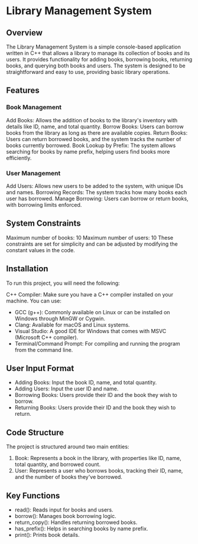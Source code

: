 # Library Management System
## Overview
The Library Management System is a simple console-based application written in C++ that allows a library to manage its collection of books and its users. It provides functionality for adding books, borrowing books, returning books, and querying both books and users. The system is designed to be straightforward and easy to use, providing basic library operations.

## Features
### Book Management
Add Books: Allows the addition of books to the library's inventory with details like ID, name, and total quantity.
Borrow Books: Users can borrow books from the library as long as there are available copies.
Return Books: Users can return borrowed books, and the system tracks the number of books currently borrowed.
Book Lookup by Prefix: The system allows searching for books by name prefix, helping users find books more efficiently.
### User Management
Add Users: Allows new users to be added to the system, with unique IDs and names.
Borrowing Records: The system tracks how many books each user has borrowed.
Manage Borrowing: Users can borrow or return books, with borrowing limits enforced.
## System Constraints
Maximum number of books: 10
Maximum number of users: 10
These constraints are set for simplicity and can be adjusted by modifying the constant values in the code.

## Installation
To run this project, you will need the following:

C++ Compiler: Make sure you have a C++ compiler installed on your machine. You can use:

- GCC (g++): Commonly available on Linux or can be installed on Windows through MinGW or Cygwin.
- Clang: Available for macOS and Linux systems.
- Visual Studio: A good IDE for Windows that comes with MSVC (Microsoft C++ compiler).
- Terminal/Command Prompt: For compiling and running the program from the command line.

## User Input Format
- Adding Books: Input the book ID, name, and total quantity.
- Adding Users: Input the user ID and name.
- Borrowing Books: Users provide their ID and the book they wish to borrow.
- Returning Books: Users provide their ID and the book they wish to return.
  
## Code Structure
The project is structured around two main entities:
1. Book: Represents a book in the library, with properties like ID, name, total quantity, and borrowed count.
2. User: Represents a user who borrows books, tracking their ID, name, and the number of books they've borrowed.
## Key Functions
- read(): Reads input for books and users.
- borrow(): Manages book borrowing logic.
- return_copy(): Handles returning borrowed books.
- has_prefix(): Helps in searching books by name prefix.
- print(): Prints book details.
